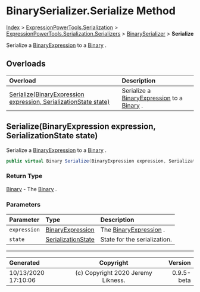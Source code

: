 ﻿# BinarySerializer.Serialize Method

[Index](../index.md) > [ExpressionPowerTools.Serialization](ExpressionPowerTools.Serialization.a.md) > [ExpressionPowerTools.Serialization.Serializers](ExpressionPowerTools.Serialization.Serializers.n.md) > [BinarySerializer](ExpressionPowerTools.Serialization.Serializers.BinarySerializer.cs.md) > **Serialize**

Serialize a [BinaryExpression](https://docs.microsoft.com/dotnet/api/system.linq.expressions.binaryexpression) to a [Binary](ExpressionPowerTools.Serialization.Serializers.Binary.cs.md) .

## Overloads

| Overload | Description |
| :-- | :-- |
| [Serialize(BinaryExpression expression, SerializationState state)](#serializebinaryexpression-expression-serializationstate-state) | Serialize a [BinaryExpression](https://docs.microsoft.com/dotnet/api/system.linq.expressions.binaryexpression) to a [Binary](ExpressionPowerTools.Serialization.Serializers.Binary.cs.md) . |
## Serialize(BinaryExpression expression, SerializationState state)

Serialize a [BinaryExpression](https://docs.microsoft.com/dotnet/api/system.linq.expressions.binaryexpression) to a [Binary](ExpressionPowerTools.Serialization.Serializers.Binary.cs.md) .

```csharp
public virtual Binary Serialize(BinaryExpression expression, SerializationState state)
```

### Return Type

 [Binary](ExpressionPowerTools.Serialization.Serializers.Binary.cs.md)  - The [Binary](ExpressionPowerTools.Serialization.Serializers.Binary.cs.md) .

### Parameters

| Parameter | Type | Description |
| :-- | :-- | :-- |
| `expression` | [BinaryExpression](https://docs.microsoft.com/dotnet/api/system.linq.expressions.binaryexpression) | The [BinaryExpression](https://docs.microsoft.com/dotnet/api/system.linq.expressions.binaryexpression) . |
| `state` | [SerializationState](ExpressionPowerTools.Serialization.Serializers.SerializationState.cs.md) | State for the serialization. |



---

| Generated | Copyright | Version |
| :-- | :-: | --: |
| 10/13/2020 17:10:06 | (c) Copyright 2020 Jeremy Likness. | 0.9.5-beta |
